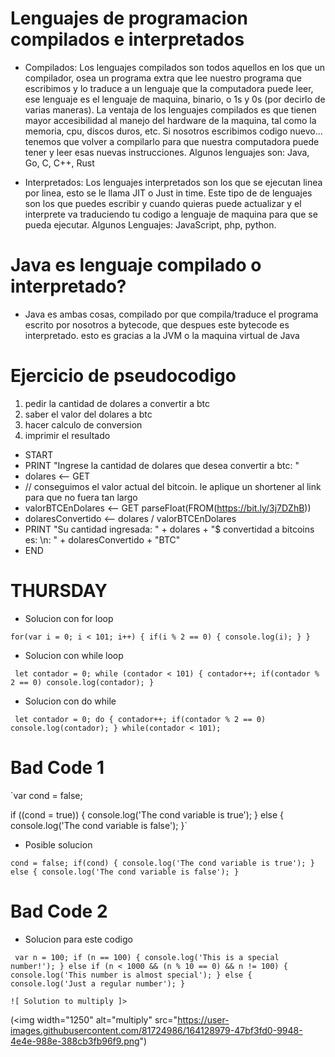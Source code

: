 # Lenguajes de programacion compilados e interpretados
- Compilados: 
  Los lenguajes compilados son todos aquellos en los que un compilador, osea un programa extra que lee   nuestro programa que escribimos y lo traduce a un lenguaje que la computadora puede leer, ese           lenguaje es el lenguaje de maquina, binario, o 1s y 0s (por decirlo de varias maneras). La ventaja de   los lenguajes compilados es que tienen mayor accesibilidad al manejo del hardware de la maquina, tal   como la memoria, cpu, discos duros, etc. Si nosotros escribimos codigo nuevo... tenemos que volver a   compilarlo para que nuestra computadora puede tener y leer esas nuevas instrucciones. Algunos           lenguajes son: Java, Go, C, C++, Rust
  
- Interpretados:
  Los lenguajes interpretados son los que se ejecutan linea por linea, esto se le llama JIT o Just in     time. Este tipo de de lenguajes son los que puedes escribir y cuando quieras puede actualizar y el 
  interprete va traduciendo tu codigo a lenguaje de maquina para que se pueda ejecutar.
  Algunos Lenguajes: JavaScript, php, python.
  
# Java es lenguaje compilado o interpretado?
- Java es ambas cosas, compilado por que compila/traduce el programa escrito por nosotros a bytecode, que despues este bytecode es interpretado. esto es gracias a la JVM o la maquina virtual de Java 

# Ejercicio de pseudocodigo

1. pedir la cantidad de dolares a convertir a btc
2. saber el valor del dolares a btc
3. hacer calculo de conversion
4. imprimir el resultado

- START
- PRINT "Ingrese la cantidad de dolares que desea convertir a btc: "
- dolares <-- GET 
- // conseguimos el valor actual del bitcoin. le aplique un shortener al link para que no fuera tan largo
- valorBTCEnDolares <-- GET parseFloat(FROM(https://bit.ly/3j7DZhB))
- dolaresConvertido <-- dolares / valorBTCEnDolares
- PRINT "Su cantidad ingresada: " + dolares + "$ convertidad a bitcoins es: \n: " + dolaresConvertido + "BTC"
- END


# THURSDAY
- Solucion con for loop


`for(var i = 0; i < 101; i++) {
    if(i % 2 == 0) {
      console.log(i);
    }
 }`
  
- Solucion con while loop


` let contador = 0;
  while (contador < 101) {
    contador++;
    if(contador % 2 == 0)
      console.log(contador);
  }`
  
- Solucion con do while


` let contador = 0;
  do {
    contador++;
    if(contador % 2 == 0)
      console.log(contador);
  } while(contador < 101);`
  
# Bad Code 1

`var cond = false;

if ((cond = true)) {
  console.log('The cond variable is true');
} else {
  console.log('The cond variable is false');
}`
- Posible solucion


`cond = false;
  if(cond) {
    console.log('The cond variable is true');
  } else {
    console.log('The cond variable is false');
  }`
  
# Bad Code 2
- Solucion para este codigo

` 
  var n = 100;
  if (n == 100) {
    console.log('This is a special number!');
  } else if (n < 1000 && (n % 10 == 0) && n != 100) {
    console.log('This number is almost special');
  } else {
    console.log('Just a regular number');
  }
  `
  
  	![ Solution to multiply ]>
(<img width="1250" alt="multiply" src="https://user-images.githubusercontent.com/81724986/164128979-47bf3fd0-9948-4e4e-988e-388cb3fb96f9.png")
